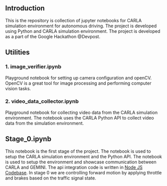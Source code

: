 ## Introduction
This is the repository is collection of jupyter notebooks for CARLA simulation environment for autonomous driving. The project is developed using Python and CARLA simulation environment. The project is developed as a part of the Google Hackathon @Devpost.

## Utilities
### 1. image_verifier.ipynb
Playground notebook for setting up camera configuration and openCV. OpenCV is a great tool for image processing and performing computer vision tasks. 

### 2. video_data_collector.ipynb
Playground notebook for collecting video data from the CARLA simulation environment. The notebook uses the CARLA Python API to collect video data from the simulation environment.

## Stage_0.ipynb
This notebook is the first stage of the project. The notebook is used to setup the CARLA simulation environment and the Python API. The notebook is used to setup the environment and showcase communication between CARLA and GEMINI. The api integration code is written in [Node JS Codebase](https://github.com/pritisolanki/gemini_api). 
In stage 0 we are controlling forward motion by applying throttle and brakes based on the traffic signal state.
